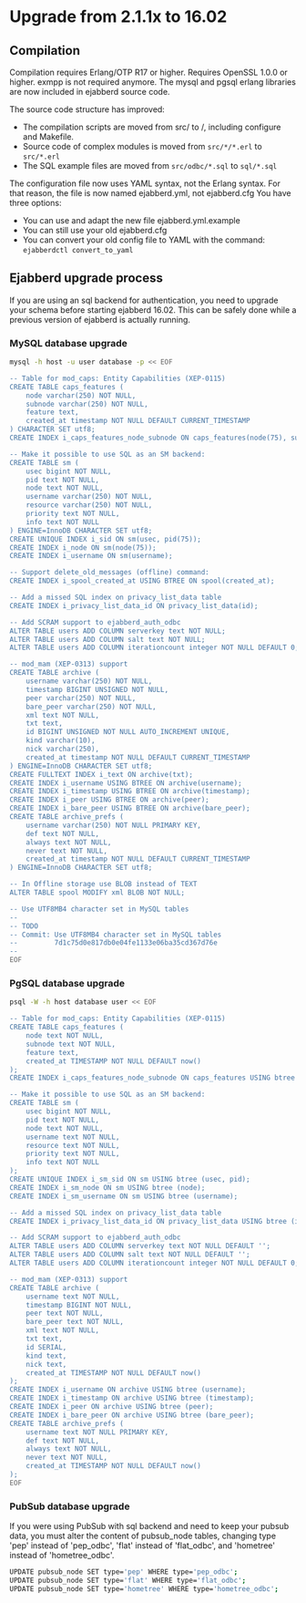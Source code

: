 # Upgrade from 2.1.1x to 16.02

## Compilation

Compilation requires Erlang/OTP R17 or higher.
Requires OpenSSL 1.0.0 or higher.
exmpp is not required anymore.
The mysql and pgsql erlang libraries are now included in ejabberd source code.

The source code structure has improved:
- The compilation scripts are moved from src/ to /, including configure and Makefile.
- Source code of complex modules is moved from `src/*/*.erl` to `src/*.erl`
- The SQL example files are moved from `src/odbc/*.sql` to `sql/*.sql`

The configuration file now uses YAML syntax, not the Erlang syntax.
For that reason, the file is now named ejabberd.yml, not ejabberd.cfg
You have three options:
- You can use and adapt the new file ejabberd.yml.example
- You can still use your old ejabberd.cfg
- You can convert your old config file to YAML with the command: `ejabberdctl convert_to_yaml`

## Ejabberd upgrade process

If you are using an sql backend for authentication, you need to upgrade
your schema before starting ejabberd 16.02. This can be safely done
while a previous version of ejabberd is actually running.

### MySQL database upgrade

``` bash
mysql -h host -u user database -p << EOF

-- Table for mod_caps: Entity Capabilities (XEP-0115)
CREATE TABLE caps_features (
    node varchar(250) NOT NULL,
    subnode varchar(250) NOT NULL,
    feature text,
    created_at timestamp NOT NULL DEFAULT CURRENT_TIMESTAMP
) CHARACTER SET utf8;
CREATE INDEX i_caps_features_node_subnode ON caps_features(node(75), subnode(75));

-- Make it possible to use SQL as an SM backend:
CREATE TABLE sm (
    usec bigint NOT NULL,
    pid text NOT NULL,
    node text NOT NULL,
    username varchar(250) NOT NULL,
    resource varchar(250) NOT NULL,
    priority text NOT NULL,
    info text NOT NULL
) ENGINE=InnoDB CHARACTER SET utf8;
CREATE UNIQUE INDEX i_sid ON sm(usec, pid(75));
CREATE INDEX i_node ON sm(node(75));
CREATE INDEX i_username ON sm(username);

-- Support delete_old_messages (offline) command:
CREATE INDEX i_spool_created_at USING BTREE ON spool(created_at);

-- Add a missed SQL index on privacy_list_data table
CREATE INDEX i_privacy_list_data_id ON privacy_list_data(id);

-- Add SCRAM support to ejabberd_auth_odbc
ALTER TABLE users ADD COLUMN serverkey text NOT NULL;
ALTER TABLE users ADD COLUMN salt text NOT NULL;
ALTER TABLE users ADD COLUMN iterationcount integer NOT NULL DEFAULT 0;

-- mod_mam (XEP-0313) support
CREATE TABLE archive (
    username varchar(250) NOT NULL,
    timestamp BIGINT UNSIGNED NOT NULL,
    peer varchar(250) NOT NULL,
    bare_peer varchar(250) NOT NULL,
    xml text NOT NULL,
    txt text,
    id BIGINT UNSIGNED NOT NULL AUTO_INCREMENT UNIQUE,
    kind varchar(10),
    nick varchar(250),
    created_at timestamp NOT NULL DEFAULT CURRENT_TIMESTAMP
) ENGINE=InnoDB CHARACTER SET utf8;
CREATE FULLTEXT INDEX i_text ON archive(txt);
CREATE INDEX i_username USING BTREE ON archive(username);
CREATE INDEX i_timestamp USING BTREE ON archive(timestamp);
CREATE INDEX i_peer USING BTREE ON archive(peer);
CREATE INDEX i_bare_peer USING BTREE ON archive(bare_peer);
CREATE TABLE archive_prefs (
    username varchar(250) NOT NULL PRIMARY KEY,
    def text NOT NULL,
    always text NOT NULL,
    never text NOT NULL,
    created_at timestamp NOT NULL DEFAULT CURRENT_TIMESTAMP
) ENGINE=InnoDB CHARACTER SET utf8;

-- In Offline storage use BLOB instead of TEXT
ALTER TABLE spool MODIFY xml BLOB NOT NULL;

-- Use UTF8MB4 character set in MySQL tables
--
-- TODO
-- Commit: Use UTF8MB4 character set in MySQL tables
--         7d1c75d0e817db0e04fe1133e06ba35cd367d76e
--
EOF
```


### PgSQL database upgrade

``` bash
psql -W -h host database user << EOF

-- Table for mod_caps: Entity Capabilities (XEP-0115)
CREATE TABLE caps_features (
    node text NOT NULL,
    subnode text NOT NULL,
    feature text,
    created_at TIMESTAMP NOT NULL DEFAULT now()
);
CREATE INDEX i_caps_features_node_subnode ON caps_features USING btree (node, subnode);

-- Make it possible to use SQL as an SM backend:
CREATE TABLE sm (
    usec bigint NOT NULL,
    pid text NOT NULL,
    node text NOT NULL,
    username text NOT NULL,
    resource text NOT NULL,
    priority text NOT NULL,
    info text NOT NULL
);
CREATE UNIQUE INDEX i_sm_sid ON sm USING btree (usec, pid);
CREATE INDEX i_sm_node ON sm USING btree (node);
CREATE INDEX i_sm_username ON sm USING btree (username);

-- Add a missed SQL index on privacy_list_data table
CREATE INDEX i_privacy_list_data_id ON privacy_list_data USING btree (id);

-- Add SCRAM support to ejabberd_auth_odbc
ALTER TABLE users ADD COLUMN serverkey text NOT NULL DEFAULT '';
ALTER TABLE users ADD COLUMN salt text NOT NULL DEFAULT '';
ALTER TABLE users ADD COLUMN iterationcount integer NOT NULL DEFAULT 0;

-- mod_mam (XEP-0313) support
CREATE TABLE archive (
    username text NOT NULL,
    timestamp BIGINT NOT NULL,
    peer text NOT NULL,
    bare_peer text NOT NULL,
    xml text NOT NULL,
    txt text,
    id SERIAL,
    kind text,
    nick text,
    created_at TIMESTAMP NOT NULL DEFAULT now()
);
CREATE INDEX i_username ON archive USING btree (username);
CREATE INDEX i_timestamp ON archive USING btree (timestamp);
CREATE INDEX i_peer ON archive USING btree (peer);
CREATE INDEX i_bare_peer ON archive USING btree (bare_peer);
CREATE TABLE archive_prefs (
    username text NOT NULL PRIMARY KEY,
    def text NOT NULL,
    always text NOT NULL,
    never text NOT NULL,
    created_at TIMESTAMP NOT NULL DEFAULT now()
);
EOF
```

### PubSub database upgrade

If you were using PubSub with sql backend and need to keep your pubsub data,
you must alter the content of pubsub_node tables, changing type 'pep' instead
of 'pep_odbc', 'flat' instead of 'flat_odbc', and 'hometree' instead of 'hometree_odbc'.

``` bash
UPDATE pubsub_node SET type='pep' WHERE type='pep_odbc';
UPDATE pubsub_node SET type='flat' WHERE type='flat_odbc';
UPDATE pubsub_node SET type='hometree' WHERE type='hometree_odbc';
```

